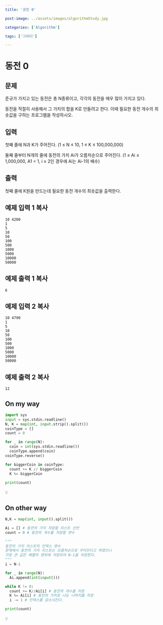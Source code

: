 ```yaml
---
title: '코인 0'

post-image: ../assets/images/algorithmStudy.jpg

categories: ['Algorithm']

tags: ['그리디']

---
```


# 동전 0

## 문제

준규가 가지고 있는 동전은 총 N종류이고, 각각의 동전을 매우 많이 가지고 있다.

동전을 적절히 사용해서 그 가치의 합을 K로 만들려고 한다. 이때 필요한 동전 개수의 최솟값을 구하는 프로그램을 작성하시오.

## 입력

첫째 줄에 N과 K가 주어진다. (1 ≤ N ≤ 10, 1 ≤ K ≤ 100,000,000)

둘째 줄부터 N개의 줄에 동전의 가치 Ai가 오름차순으로 주어진다. (1 ≤ Ai ≤ 1,000,000, A1 = 1, i ≥ 2인 경우에 Ai는 Ai-1의 배수)

## 출력

첫째 줄에 K원을 만드는데 필요한 동전 개수의 최솟값을 출력한다.

## 예제 입력 1 복사

```
10 4200
1
5
10
50
100
500
1000
5000
10000
50000
```

## 예제 출력 1 복사

```
6
```

## 예제 입력 2 복사

```
10 4790
1
5
10
50
100
500
1000
5000
10000
50000
```

## 예제 출력 2 복사

```
12
```

## On my way

```python
import sys
input = sys.stdin.readline()
N, K = map(int, input.strip().split())
coinType = []
count = 0

for _ in range(N):
  coin = int(sys.stdin.readline())
  coinType.append(coin)
coinType.reverse()

for biggerCoin in coinType:
  count += K // biggerCoin
  K %= biggerCoin
  
print(count)
```

💡

## On other way

```python
N,K = map(int, input().split())

Ai = [] # 동전의 가치 저장할 리스트 선언
count = 0 # 동전의 개수를 저장할 변수

"""
동전의 가치 리스트의 인덱스 변수
문제에서 동전의 가치 리스트는 오름차순으로 주어진다고 하였으니 
가장 큰 값은 배열의 맨뒤에 저장되어 N-1을 저장한다.
"""
i = N-1

for _ in range(N):
  Ai.append(int(input()))

while K != 0:
  count += K//Ai[i] # 동전의 개수를 저장
  K %= Ai[i] # 동전의 가치로 나눈 나머지를 저장
  i -= 1 # 인덱스를 감소시킨다.

print(count)
```

💡

